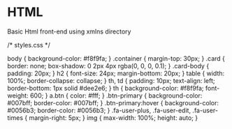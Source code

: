 # HTML
Basic Html front-end using xmlns directory

/* styles.css */

body {
    background-color: #f8f9fa;
}
.container {
    margin-top: 30px;
}
.card {
    border: none;
    box-shadow: 0 2px 4px rgba(0, 0, 0, 0.1);
}
.card-body {
    padding: 20px;
}
h2 {
    font-size: 24px;
    margin-bottom: 20px;
}
table {
    width: 100%;
    border-collapse: collapse;
}
th, td {
    padding: 10px;
    text-align: left;
    border-bottom: 1px solid #dee2e6;
}
th {
    background-color: #f8f9fa;
    font-weight: 600;
}
a.btn {
    color: #fff;
}
.btn-primary {
    background-color: #007bff;
    border-color: #007bff;
}
.btn-primary:hover {
    background-color: #0056b3;
    border-color: #0056b3;
}
.fa-user-plus, .fa-user-edit, .fa-user-times {
    margin-right: 5px;
}
img {
    max-width: 100%;
    height: auto;
}
<!DOCTYPE html>
<html xmlns:th="http://www.thymeleaf.org">
<head>
    <meta charset="utf-8">
    <meta http-equiv="x-ua-compatible" content="ie=edge">
    <title>RESERVE APP</title>
    <meta name="viewport" content="width=device-width, initial-scale=1">
    <link rel="stylesheet" href="path/to/fontawesome.min.css">
    <link rel="stylesheet" href="https://cdn.jsdelivr.net/npm/bootstrap@4.3.1/dist/css/bootstrap.min.css" integrity="sha384-ggOyR0iXCbMQv3Xipma34MD+dH/1fQ784/j6cY/iJTQUOhcWr7x9JvoRxT2MZw1T" crossorigin="anonymous">
    <link rel="stylesheet" href="https://use.fontawesome.com/releases/v5.4.1/css/all.css">
    <link rel="stylesheet" href="path/to/styles.css"> <!-- Buradaki path'i doğru şekilde güncelleyin -->
</head>
<body>
    <!-- Your existing HTML content here -->
</body>
</html>
